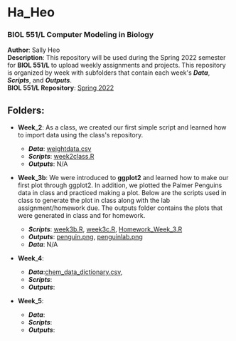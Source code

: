 # Ha_Heo

### BIOL 551/L Computer Modeling in Biology

**Author**: Sally Heo  
**Description**: This repository will be used during the Spring 2022 semester for **BIOL 551/L** to upload weekly assignments and projects. This repository is organized by week with subfolders that contain each week's **_Data_**, **_Scripts_**, and **_Outputs_**.  
**BIOL 551/L Repository**: [Spring 2022](https://github.com/Biol551-CSUN/Spring-2022) 

## **Folders**:

* **Week_2**: As a class, we created our first simple script and learned how to import data using the class's repository.  
  * **_Data_**: [weightdata.csv](https://github.com/Biol551-CSUN/Ha_Heo/blob/main/Week_2/Data/weightdata.csv) 
  * **_Scripts_**: [week2class.R](https://github.com/Biol551-CSUN/Ha_Heo/blob/main/Week_2/Scripts/week2class.R) 
  * **_Outputs_**: N/A   
    
* **Week_3b**: We were introduced to **ggplot2** and learned how to make our first plot through ggplot2. In addition, we plotted the Palmer Penguins data in class and practiced making a plot. Below are the scripts used in class to generate the plot in class along with the lab assignment/homework due. The outputs folder contains the plots that were generated in class and for homework. 
  * **_Scripts_**: [week3b.R](https://github.com/Biol551-CSUN/Ha_Heo/blob/main/Week_3b/Scripts/week3b.R), [week3c.R](https://github.com/Biol551-CSUN/Ha_Heo/blob/main/Week_3b/Scripts/week3c.R), [Homework_Week_3.R](https://github.com/Biol551-CSUN/Ha_Heo/blob/main/Week_3b/Scripts/Homework_Week_3.R)
  * **_Outputs_**: [penguin.png](https://github.com/Biol551-CSUN/Ha_Heo/blob/main/Week_3b/Output/penguin.png), [penguinlab.png](https://github.com/Biol551-CSUN/Ha_Heo/blob/main/Week_3b/Output/penguinlab.png)
  * **_Data_**: N/A
  
* **Week_4**:
  * **_Data_**:[chem_data_dictionary.csv](https://github.com/Biol551-CSUN/Ha_Heo/blob/main/week_4b/Data/chem_data_dictionary.csv), 
  * **_Scripts_**:
  * **_Outputs_**: 

* **Week_5**:
  * **_Data_**:
  * **_Scripts_**:
  * **_Outputs_**: 
